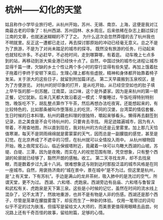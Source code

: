 # 杭州——幻化的天堂

姑且称作小学毕业旅行吧，从杭州开始，苏州、无锡、南京、上海，这便是我对江南最古老的印象了：杭州西湖、苏州园林、水乡周庄。后来依稀在杂志上翻过探讨江南的文章，也就迷迷糊糊的不了了之。
为什么这次会忽然莽撞的去了杭州我也不明就里。反正这一遭都已走过，再去探讨那原始的冲动已经毫无意义。总之不是为了旅游，不是为了对尚未踏足的城市的探寻。
既然没有旅游的任务，行动起来也就轻松许多。不必赶早，不必抢时间，走到哪算哪，有着逛。
动车晚上七点多到的站，再移动到浙大紫金港已经快十点了。自然，中国过快的城市化进程让城市显得千篇一律，欠缺的乡土个性让两个多小时的穿行显得有些失望。再加上饿着肚子拖着行李终于安顿下来后，生理心理上都有些虚脱，精神和身体都开始靠着椅子发呆。关于浙大的这些日子，就留到附加篇详述。
第二天早晨搬到玉泉校区，是为了方便游览。
对杭州的好印象的打开，是从吃开始，从已经空空如也的肚子填上早午饭的那一刻苏醒。江南菜，淡口味，这个是外婆家。因为是来杭州的第一顿正餐，记忆犹新。后来几天都大致沿着这一模式：早餐睡过，午饭吃得特别特别饱，晚饭吃不下，胡乱整点算作下午茶，然后再想办法吃夜宵。还能想起来的，有比较特色的，比如那条被叫作堕落街上的吃货，不同的汉堡，台湾菜的情侣套餐、生日时候的日本料理。杭州的藕也料理的很独特，嚼起来够看头。懒得再去翻签到记录，总之美食是不会亏待杭州的，只要肯去寻找。
用足迹踏遍城市，因为有人带着，不用查地图，所以直到现在，我对杭州的方向还是云里雾里。加上那几天恰值寒潮，每天不是阴雨绵绵就是雾蒙蒙的天气，因而总是一副朦胧的感觉，甚至是幻觉。在北京养成了不遮伞的习惯，在杭州就可以全情投入雨中。
从杭州植物园开始，晚上夜爬宝石山，临近保俶塔附近，竟藏着一块可以鸟瞰大西湖的山坡。苏堤、白堤、三潭，因为是夜晚，而实在人的视觉范围有限，凭空想象，只有整个西湖的轮廓就已经够了，豁然开朗的感触。收工。
第二天寻找龙井，却不去找泉眼，而是数着步过九溪十八涧。很难想象这与刚到达时那股泛滥的城市风格是在同一座城市。自然，用褒扬济南的“城在景中，景在城中”是不为过。但这里是杭州，是“上有天堂，下有苏杭”。手边是满山的龙井茶树，吸入肺中的是洗过的空气，所谓天堂，更不为过。
西湖、六和塔、虎跑泉。西湖旁边有岳庙、六和塔与鲁智深和武松有关、虎跑泉是天下第三泉。这些是小时候的记忆，虽然在时间的流水线上混杂了，记不太清了，然故地重游，也并不是有物是人非的伤感。西湖还是那个西子，尽管是笼罩在朦胧雾霭下，却反而生了一种新的体验。
仅用一笔带过的词句似乎不足的过为肤浅，但描写是留给文人大师的，而美景更值得用眼睛去品尝。何况路上还有千奇百怪的故事，留给附篇，足够的心情。

